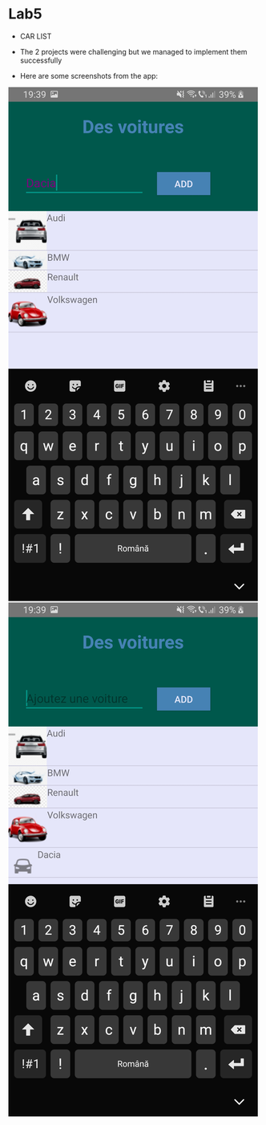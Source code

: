  # Lab5

 * CAR LIST

 * The 2 projects were challenging but we managed to implement them successfully

 * Here are some screenshots from the app:

![](ss1.jpg)
![](ss2.jpg)

